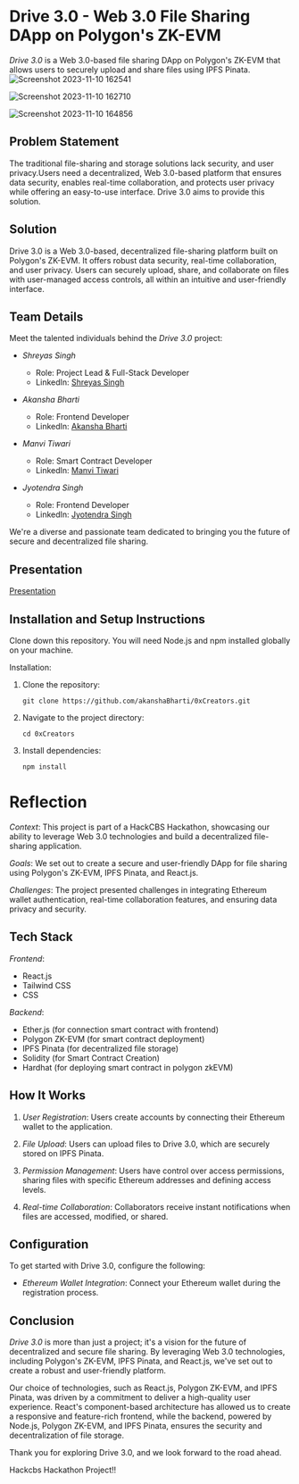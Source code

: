 # Drive 3.0 - Web 3.0 File Sharing DApp on Polygon's ZK-EVM


*Drive 3.0* is a Web 3.0-based file sharing DApp on Polygon's ZK-EVM that allows users to securely upload and share files using IPFS Pinata.
![Screenshot 2023-11-10 162541](https://github.com/akanshaBharti/0xCreators/assets/112724805/273533d8-0007-4349-bd82-7e9cbcd1e5b8)

![Screenshot 2023-11-10 162710](https://github.com/akanshaBharti/0xCreators/assets/112724805/32cb8c78-e3b0-4732-a188-5501187f9646)

![Screenshot 2023-11-10 164856](https://github.com/akanshaBharti/0xCreators/assets/112724805/3694968c-e85d-4cbf-b573-31c5b239e03e)




## Problem Statement

The traditional file-sharing and storage solutions lack security, and user privacy.Users need a decentralized, Web 3.0-based platform that ensures data security, enables real-time collaboration, and protects user privacy while offering an easy-to-use interface. Drive 3.0 aims to provide this solution.

## Solution
Drive 3.0 is a Web 3.0-based, decentralized file-sharing platform built on Polygon's ZK-EVM. It offers robust data security, real-time collaboration, and user privacy. Users can securely upload, share, and collaborate on files with user-managed access controls, all within an intuitive and user-friendly interface.

## Team Details
Meet the talented individuals behind the *Drive 3.0* project:

- *Shreyas Singh*
  - Role: Project Lead & Full-Stack Developer
  - LinkedIn: [Shreyas Singh](https://www.linkedin.com/in/4shreyassingh5/)

- *Akansha Bharti*
  - Role: Frontend Developer 
  - LinkedIn: [Akansha Bharti](https://www.linkedin.com/in/akansha-bharti/)

- *Manvi Tiwari*
  - Role: Smart Contract Developer 
  - LinkedIn: [Manvi Tiwari](https://www.linkedin.com/in/manvi-tiwari-b5401a22a/)

- *Jyotendra Singh*
  - Role: Frontend Developer
  - LinkedIn: [Jyotendra Singh](https://www.linkedin.com/in/jyotendra-singh-chauhan/)

We're a diverse and passionate team dedicated to bringing you the future of secure and decentralized file sharing.
## Presentation
[Presentation](https://www.canva.com/design/DAFzQtU4m9s/AHmC2CRRu2b24FHWX22qLg/edit?utm_content=DAFzQtU4m9s&utm_campaign=designshare&utm_medium=link2&utm_source=sharebutton)

## Installation and Setup Instructions

Clone down this repository. You will need Node.js and npm installed globally on your machine.

Installation:

1. Clone the repository:

   ```
   git clone https://github.com/akanshaBharti/0xCreators.git
   ```

2. Navigate to the project directory:

   ```
   cd 0xCreators
   ```

3. Install dependencies:

   ```
   npm install
   ```

# Reflection

*Context*: This project is part of a HackCBS Hackathon, showcasing our ability to leverage Web 3.0 technologies and build a decentralized file-sharing application.

*Goals*: We set out to create a secure and user-friendly DApp for file sharing using Polygon's ZK-EVM, IPFS Pinata, and React.js.

*Challenges*: The project presented challenges in integrating Ethereum wallet authentication, real-time collaboration features, and ensuring data privacy and security.

## Tech Stack

*Frontend*:
- React.js
- Tailwind CSS 
- CSS

*Backend*:
- Ether.js (for connection smart contract with frontend)
- Polygon ZK-EVM (for smart contract deployment)
- IPFS Pinata (for decentralized file storage)
- Solidity (for Smart Contract Creation)
- Hardhat (for deploying smart contract in polygon zkEVM)

## How It Works

1. *User Registration*:
   Users create accounts by connecting their Ethereum wallet to the application.

2. *File Upload*:
   Users can upload files to Drive 3.0, which are securely stored on IPFS Pinata.

3. *Permission Management*:
   Users have control over access permissions, sharing files with specific Ethereum addresses and defining access levels.

4. *Real-time Collaboration*:
   Collaborators receive instant notifications when files are accessed, modified, or shared.

## Configuration

To get started with Drive 3.0, configure the following:

- *Ethereum Wallet Integration*: Connect your Ethereum wallet during the registration process.

## Conclusion

*Drive 3.0* is more than just a project; it's a vision for the future of decentralized and secure file sharing. By leveraging Web 3.0 technologies, including Polygon's ZK-EVM, IPFS Pinata, and React.js, we've set out to create a robust and user-friendly platform.

Our choice of technologies, such as React.js, Polygon ZK-EVM, and IPFS Pinata, was driven by a commitment to deliver a high-quality user experience. React's component-based architecture has allowed us to create a responsive and feature-rich frontend, while the backend, powered by Node.js, Polygon ZK-EVM, and IPFS Pinata, ensures the security and decentralization of file storage.


Thank you for exploring Drive 3.0, and we look forward to the road ahead.


Hackcbs Hackathon Project!!
